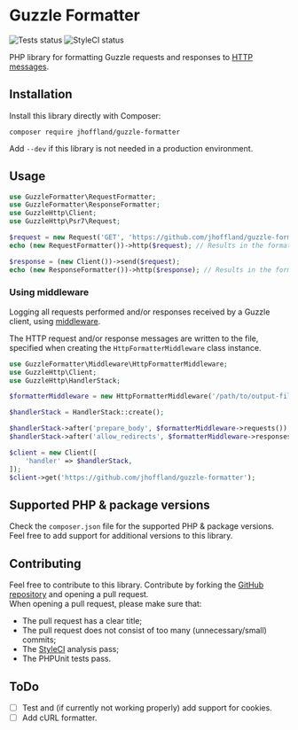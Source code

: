 # Guzzle Formatter

![Tests status](https://github.com/joephoffland/guzzle-formatter/actions/workflows/testing.yml/badge.svg)
![StyleCI status](https://github.styleci.io/repos/470917304/shield?style=flat&branch=main)

PHP library for formatting Guzzle requests and responses to [HTTP messages](https://developer.mozilla.org/en-US/docs/Web/HTTP/Messages).


## Installation

Install this library directly with Composer:

```shell
composer require jhoffland/guzzle-formatter
```

Add `--dev` if this library is not needed in a production environment.

## Usage

```php
use GuzzleFormatter\RequestFormatter;
use GuzzleFormatter\ResponseFormatter;
use GuzzleHttp\Client;
use GuzzleHttp\Psr7\Request;

$request = new Request('GET', 'https://github.com/jhoffland/guzzle-formatter');
echo (new RequestFormatter())->http($request); // Results in the formatted HTTP request message.

$response = (new Client())->send($request);
echo (new ResponseFormatter())->http($response); // Results in the formatted HTTP response message.
```

### Using middleware

Logging all requests performed and/or responses received by a Guzzle client, using [middleware](https://docs.guzzlephp.org/en/stable/handlers-and-middleware.html#middleware).

The HTTP request and/or response messages are written to the file, specified when creating the `HttpFormatterMiddleware` class instance.

```php
use GuzzleFormatter\Middleware\HttpFormatterMiddleware;
use GuzzleHttp\Client;
use GuzzleHttp\HandlerStack;

$formatterMiddleware = new HttpFormatterMiddleware('/path/to/output-file.txt');

$handlerStack = HandlerStack::create();

$handlerStack->after('prepare_body', $formatterMiddleware->requests());
$handlerStack->after('allow_redirects', $formatterMiddleware->responses());

$client = new Client([
    'handler' => $handlerStack,
]);
$client->get('https://github.com/jhoffland/guzzle-formatter');
```

## Supported PHP & package versions

Check the `composer.json` file for the supported PHP & package versions.<br />
Feel free to add support for additional versions to this library.


## Contributing

Feel free to contribute to this library. Contribute by forking the [GitHub repository](https://github.com/jhoffland/guzzle-formatter) and opening a pull request.<br />
When opening a pull request, please make sure that:

- The pull request has a clear title;
- The pull request does not consist of too many (unnecessary/small) commits;
- The [StyleCI](https://github.styleci.io/repos/470917304) analysis pass;
- The PHPUnit tests pass.

## ToDo

- [ ] Test and (if currently not working properly) add support for cookies.
- [ ] Add cURL formatter.
